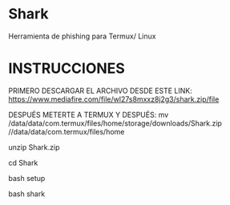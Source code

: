 # Shark
Herramienta de phishing para Termux/ Linux
# INSTRUCCIONES

PRIMERO DESCARGAR EL ARCHIVO DESDE ESTE LINK:
https://www.mediafire.com/file/wl27s8mxxz8j2g3/shark.zip/file

DESPUÉS METERTE A TERMUX Y DESPUÉS: 
mv /data/data/com.termux/files/home/storage/downloads/Shark.zip //data/data/com.termux/files/home 

unzip Shark.zip

cd Shark

bash setup

bash shark
